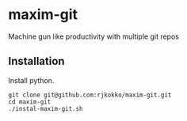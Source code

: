 # maxim-git
Machine gun like productivity with multiple git repos

## Installation
Install python.
```
git clone git@github.com:rjkokko/maxim-git.git
cd maxim-git
./instal-maxim-git.sh
```
